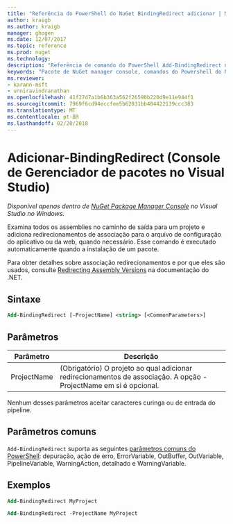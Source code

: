 ```yaml
---
title: "Referência do PowerShell do NuGet BindingRedirect adicionar | Microsoft Docs"
author: kraigb
ms.author: kraigb
manager: ghogen
ms.date: 12/07/2017
ms.topic: reference
ms.prod: nuget
ms.technology: 
description: "Referência de comando do PowerShell Add-BindingRedirect no Console do Gerenciador de pacotes do NuGet no Visual Studio."
keywords: "Pacote de NuGet manager console, comandos do Powershell do NuGet, referência do Powershell do NuGet, adicionar BindingRedirect"
ms.reviewer:
- karann-msft
- unniravindranathan
ms.openlocfilehash: 41f27d7a1b6b363a562f26590b220d9e11e944f1
ms.sourcegitcommit: 7969f6cd94eccfee5b62031bb404422139ccc383
ms.translationtype: MT
ms.contentlocale: pt-BR
ms.lasthandoff: 02/20/2018
---
```

# <a name="add-bindingredirect-package-manager-console-in-visual-studio"></a>Adicionar-BindingRedirect (Console de Gerenciador de pacotes no Visual Studio)

*Disponível apenas dentro de [NuGet Package Manager Console](package-manager-console.md) no Visual Studio no Windows.*

Examina todos os assemblies no caminho de saída para um projeto e adiciona redirecionamentos de associação para o arquivo de configuração do aplicativo ou da web, quando necessário. Esse comando é executado automaticamente quando a instalação de um pacote.

Para obter detalhes sobre associação redirecionamentos e por que eles são usados, consulte [Redirecting Assembly Versions](/dotnet/framework/configure-apps/redirect-assembly-versions) na documentação do .NET.

## <a name="syntax"></a>Sintaxe

```ps
Add-BindingRedirect [-ProjectName] <string> [<CommonParameters>]
```

## <a name="parameters"></a>Parâmetros

| Parâmetro | Descrição |
| --- | --- |
| ProjectName | (Obrigatório) O projeto ao qual adicionar redirecionamentos de associação. A opção - ProjectName em si é opcional. |

Nenhum desses parâmetros aceitar caracteres curinga ou de entrada do pipeline.

## <a name="common-parameters"></a>Parâmetros comuns

`Add-BindingRedirect` suporta as seguintes [parâmetros comuns do PowerShell](http://go.microsoft.com/fwlink/?LinkID=113216): depuração, ação de erro, ErrorVariable, OutBuffer, OutVariable, PipelineVariable, WarningAction, detalhado e WarningVariable.

## <a name="examples"></a>Exemplos

```ps
Add-BindingRedirect MyProject

Add-BindingRedirect -ProjectName MyProject
```
